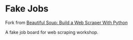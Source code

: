 # Fake Jobs

Fork from [Beautiful Soup: Build a Web Scraper With Python](https://realpython.com/beautiful-soup-web-scraper-python/)

A fake job board for web scraping workshop.

